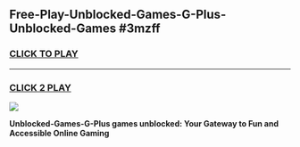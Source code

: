 
## Free-Play-Unblocked-Games-G-Plus-Unblocked-Games #3mzff
<h3>
<a href="https://news.freeplayer.one?title=Unblocked-Games-G-Plus&ref=8M">CLICK TO PLAY</a></h3>
<hr>

<h3>
<a href="https://news.freeplayer.one?title=Unblocked-Games-G-Plus&ref=8M">CLICK 2 PLAY</a>
  
</h3>

<a href="https://news.freeplayer.one?title=Unblocked-Games-G-Plus&ref=8M"><img src="https://clearcache.store/games.png"></a>


**Unblocked-Games-G-Plus games unblocked: Your Gateway to Fun and Accessible Online Gaming**
